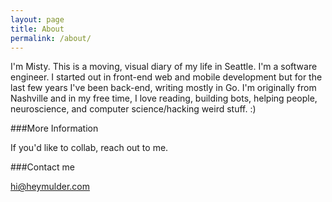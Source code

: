 ```yaml
---
layout: page
title: About
permalink: /about/
---
```

I'm Misty.
This is a moving, visual diary of my life in Seattle.
I'm a software engineer. I started out in front-end web and mobile development but for the last few years I've been back-end, writing mostly in Go. I'm originally from Nashville and in my free time, I love reading, building bots, helping people, neuroscience, and computer science/hacking weird stuff. :)

###More Information

If you'd like to collab, reach out to me.

###Contact me

[hi@heymulder.com](mailto:hi@heymulder.com)
